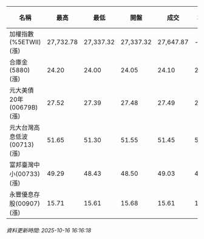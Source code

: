 | 名稱 | 最高 | 最低 | 開盤 | 成交 | 均價 | 成交金額(億) | 昨收 | 漲跌幅 | 漲跌 | 總量 | 昨量 | 振幅 |
| -------- | -------- | -------- | -------- |-------- | -------- | -------- |-------- |-------- |-------- | -------- | -------- |-------- |
|加權指數(%5ETWII) (漲)|27,732.78|27,337.32|27,337.32|27,647.87|-|5,473.50|27,275.71|1.36%|372.16|8,955,868|0|1.45%|
|合庫金(5880) (漲)|24.20|24.00|24.05|24.10|24.10|1.60|23.95|0.63%|0.15|6,653|9,027|0.84%|
|元大美債20年(00679B) (漲)|27.52|27.39|27.48|27.49|27.46|6.06|27.44|0.18%|0.05|22,074|61,832|0.47%|
|元大台灣高息低波(00713) (漲)|51.65|51.30|51.55|51.45|51.48|5.48|51.25|0.39%|0.20|10,651|8,209|0.68%|
|富邦臺灣中小(00733) (漲)|49.29|48.43|48.50|49.03|48.98|0.980|48.20|1.72%|0.83|2,001|977|1.78%|
|永豐優息存股(00907) (漲)|15.71|15.61|15.68|15.61|15.67|0.090|15.54|0.45%|0.07|576|976|0.64%|
###### 資料更新時間: 2025-10-16 16:16:18